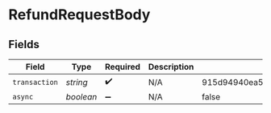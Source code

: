 # RefundRequestBody


## Fields

| Field                            | Type                             | Required                         | Description                      | Example                          |
| -------------------------------- | -------------------------------- | -------------------------------- | -------------------------------- | -------------------------------- |
| `transaction`                    | *string*                         | :heavy_check_mark:               | N/A                              | 915d94940ea54c3a80cbfa328722f5a1 |
| `async`                          | *boolean*                        | :heavy_minus_sign:               | N/A                              | false                            |